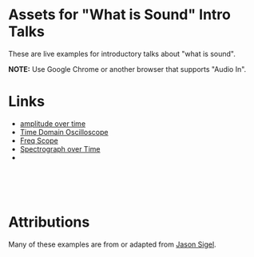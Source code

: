# Assets for "What is Sound" Intro Talks

These are live examples for introductory talks about "what is sound".

**NOTE:** Use Google Chrome or another browser that supports "Audio In".

# Links

- [amplitude over time](./amplitude-time/)
- [Time Domain Oscilloscope](./time-domain-scope/)
- [Freq Scope](./fft-freq-scope/)
- [Spectrograph over Time](./fft-spectrograph-time/)
-

<br />
<br />
<br />


# Attributions

Many of these examples are from or adapted from [Jason Sigel](https://github.com/therewasaguy/p5-music-viz).
